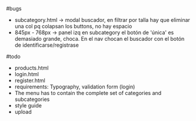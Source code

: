 #bugs
- subcategory.html -> modal buscador, en filtrar por talla hay que eliminar una col pq colapsan los buttons, no hay espacio
- 845px - 768px -> panel izq en subcategory el botón de 'única' es demasiado grande, choca. En el nav chocan el buscador con el botón de identificarse/registrase

#todo
- products.html
- login.html
- register.html
- requirements: Typography, validation form (login)
- The menu has to contain the complete set of categories and subcategories
- style guide
- upload
